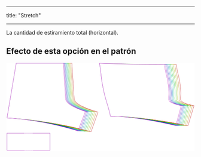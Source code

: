 - - -
title: "Stretch"
- - -

La cantidad de estiramiento total (horizontal).

## Efecto de esta opción en el patrón

![Esta imagen muestra el efecto de esta opción superponiendo varias variantes que tienen un valor diferente para esta opción](shin_stretch_sample.svg "Effect of this option on the pattern")
